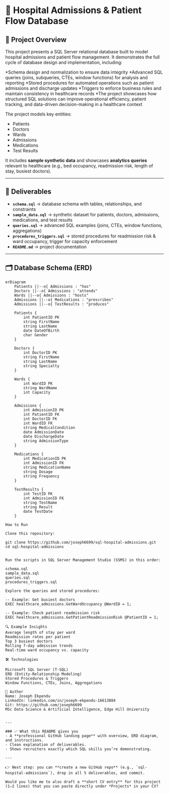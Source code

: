 # 🏥 Hospital Admissions & Patient Flow Database

## 📖 Project Overview
This project presents a SQL Server relational database built to model hospital admissions and patient flow management. It demonstrates the full cycle of database design and implementation, including:

*Schema design and normalization to ensure data integrity
*Advanced SQL queries (joins, subqueries, CTEs, window functions) for analysis and reporting
*Stored procedures for automated operations such as patient admissions and discharge updates
*Triggers to enforce business rules and maintain consistency in healthcare records
*The project showcases how structured SQL solutions can improve operational efficiency, patient tracking, and data-driven decision-making in a healthcare context  

The project models key entities:
- Patients  
- Doctors  
- Wards  
- Admissions  
- Medications  
- Test Results  

It includes **sample synthetic data** and showcases **analytics queries** relevant to healthcare (e.g., bed occupancy, readmission risk, length of stay, busiest doctors).

---

## 📂 Deliverables
- **`schema.sql`** → database schema with tables, relationships, and constraints  
- **`sample_data.sql`** → synthetic dataset for patients, doctors, admissions, medications, and test results  
- **`queries.sql`** → advanced SQL examples (joins, CTEs, window functions, aggregations)  
- **`procedures_triggers.sql`** → stored procedures for readmission risk & ward occupancy, trigger for capacity enforcement  
- **`README.md`** → project documentation  

---

## 🗂️ Database Schema (ERD)

```mermaid
erDiagram
    Patients ||--o{ Admissions : "has"
    Doctors ||--o{ Admissions : "attends"
    Wards ||--o{ Admissions : "hosts"
    Admissions ||--o{ Medications : "prescribes"
    Admissions ||--o{ TestResults : "produces"

    Patients {
        int PatientID PK
        string FirstName
        string LastName
        date DateOfBirth
        char Gender
    }

    Doctors {
        int DoctorID PK
        string FirstName
        string LastName
        string Specialty
    }

    Wards {
        int WardID PK
        string WardName
        int Capacity
    }

    Admissions {
        int AdmissionID PK
        int PatientID FK
        int DoctorID FK
        int WardID FK
        string MedicalCondition
        date AdmissionDate
        date DischargeDate
        string AdmissionType
    }

    Medications {
        int MedicationID PK
        int AdmissionID FK
        string MedicationName
        string Dosage
        string Frequency
    }

    TestResults {
        int TestID PK
        int AdmissionID FK
        string TestName
        string Result
        date TestDate
    }

How to Run

Clone this repository:

git clone https://github.com/joseph6699/sql-hospital-admissions.git
cd sql-hospital-admissions


Run the scripts in SQL Server Management Studio (SSMS) in this order:

schema.sql
sample_data.sql
queries.sql
procedures_triggers.sql

Explore the queries and stored procedures:

-- Example: Get busiest doctors
EXEC healthcare_admissions.GetWardOccupancy @WardID = 1;

-- Example: Check patient readmission risk
EXEC healthcare_admissions.GetPatientReadmissionRisk @PatientID = 1;

🔍 Example Insights
Average length of stay per ward
Readmission rates per patient
Top 3 busiest doctors
Rolling 7-day admission trends
Real-time ward occupancy vs. capacity

🛠️ Technologies

Microsoft SQL Server (T-SQL)
ERD (Entity-Relationship Modeling)
Stored Procedures & Triggers
Window Functions, CTEs, Joins, Aggregations

📌 Author
Name: Joseph Ekpendu
LinkedIn: linkedin.com/in/joseph-ekpendu-16613884
Git: https://github.com/joseph6699
MSc Data Science & Artificial Intelligence, Edge Hill University


---

### ✅ What this README gives you
- A **professional GitHub landing page** with overview, ERD diagram, and instructions.  
- Clean explanation of deliverables.  
- Shows recruiters exactly which SQL skills you’re demonstrating.  

---

👉 Next step: you can **create a new GitHub repo** (e.g., `sql-hospital-admissions`), drop in all 5 deliverables, and commit.  

Would you like me to also draft a **short CV entry** for this project (1–2 lines) that you can paste directly under *Projects* in your CV?



























